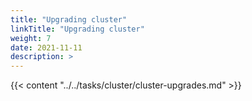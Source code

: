```yaml
---
title: "Upgrading cluster"
linkTitle: "Upgrading cluster"
weight: 7
date: 2021-11-11
description: >  
---
```


{{< content "../../tasks/cluster/cluster-upgrades.md" >}}
